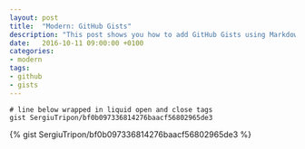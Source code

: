 ```yaml
---
layout: post
title:  "Modern: GitHub Gists"
description: "This post shows you how to add GitHub Gists using Markdown."
date:   2016-10-11 09:00:00 +0100
categories:
- modern
tags:
- github
- gists
---
```


```
# line below wrapped in liquid open and close tags
gist SergiuTripon/bf0b097336814276baacf56802965de3
```

<!--more-->

{% gist SergiuTripon/bf0b097336814276baacf56802965de3 %}